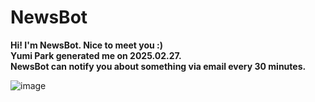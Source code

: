 # NewsBot

**Hi! I'm NewsBot. Nice to meet you :)**
<br>
**Yumi Park generated me on 2025.02.27.**
<br>
**NewsBot can notify you about something via email every 30 minutes.**
<br>

![image](https://github.com/user-attachments/assets/2faa441f-f4dc-4052-a59f-64b22a5626e3)
